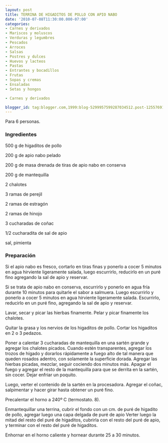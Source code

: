 ```yaml
---
layout: post
title: TERRINA DE HIGADITOS DE POLLO CON APIO NABO
date: '2010-07-08T11:30:00.000-07:00'
categories:
- Carnes y derivados
- Mariscos y moluscos
- Verduras y legumbres
- Pescados
- Arroces
- Salsas
- Postres y dulces
- Huevos y lacteos
- Pastas
- Entrantes y bocadillos
- Frutas
- Sopas y cremas
- Ensaladas
- Setas y hongos

- Carnes y derivados

blogger_id: tag:blogger.com,1999:blog-5299957599287034512.post-1255769177169458217
---
```


Para 6 personas.

<h3>Ingredientes</h3>

500 g de higaditos de pollo

200 g de apio nabo pelado

200 g de masa drenada de tiras de apio nabo en conserva

200 g de mantequilla

2 chalotes

3 ramas de perejil

2 ramas de estragón

2 ramas de hinojo

3 cucharadas de coñac

1/2 cucharadita de sal de apio

sal, pimienta

<h3>Preparación</h3>

Si el apio nabo es fresco, cortarlo en tiras finas y ponerlo a cocer 5 minutos en agua hirviente ligeramente salada, luego escurrirlo, reducirlo en un puré fino agregando la sal de apio y reservar.

Si se trata de apio nabo en conserva, escurrirlo y ponerlo en agua fría durante 10 minutos para quitarle el sabor a salmuera. Luego escurrirlo y ponerlo a cocer 5 minutos en agua hirviente ligeramente salada. Escurrirlo, reducirlo en un puré fino, agregando la sal de apio y reservar.

Lavar, secar y picar las hierbas finamente. Pelar y picar finamente los chalotes.

Quitar la grasa y los nervios de los higaditos de pollo. Cortar los higaditos en 2 o 3 pedazos.

Poner a calentar 3 cucharadas de mantequilla en una sartén grande y agregar los chalotes picados. Cuando estén transparentes, agregar los trozos de hígado y dorarlos rápidamente a fuego alto de tal manera que queden rosados adentro, con solamente la superficie dorada. Agregar las hierbas picadas, mezclar, seguir cociendo dos minutos más. Apagar el fuego y agregar el resto de la mantequilla para que se derrita en la sartén, sin cocer. Dejar enfriar un poquito.

Luego, verter el contenido de la sartén en la procesadora. Agregar el coñac, salpimentar y hacer girar hasta obtener un puré fino.

Precalentar el horno a 240&ordm; C (termostato. 8).

Enmantequillar una terrina, cubrir el fondo con un cm. de puré de higadito de pollo, agregar luego una capa delgada de puré de apio Verter luego la mitad del resto del puré de higaditos, cubrirla con el resto del puré de apio, y terminar con el resto del puré de higaditos.

Enhornar en el horno caliente y hornear durante 25 a 30 minutos.


